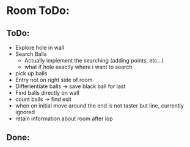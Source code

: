 # Room ToDo:

## ToDo:
- Explore hole in wall
- Search Balls
  - Actually implement the searching (adding points, etc...)
  - what if hole exactly where i want to search
- pick up balls
- Entry not on right side of room
- Differientiate balls -> save black ball for last
- Find balls directly on wall
- count balls -> find exit
- when on initial move around the end is not taster but line, currently ignored
- retain information about room after lop

## Done:
